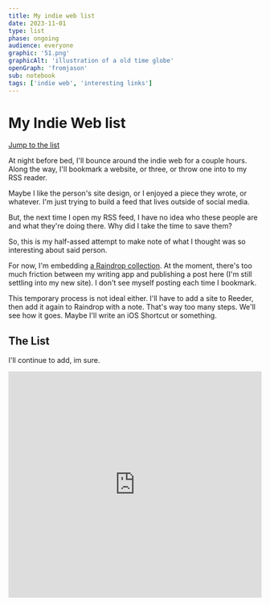 ```yaml
---
title: My indie web list
date: 2023-11-01
type: list
phase: ongoing
audience: everyone
graphic: '51.png'
graphicAlt: 'illustration of a old time globe'
openGraph: 'fromjason'
sub: notebook
tags: ['indie web', 'interesting links']
---
```

# My Indie Web list

[Jump to the list](#the-list)

At night before bed, I'll bounce around the indie web for a couple hours. Along the way, I'll bookmark a website, or three, or throw one into to my RSS reader. 

Maybe I like the person's site design, or I enjoyed a piece they wrote, or whatever. I'm just trying to build a feed that lives outside of social media. 

But, the next time I open my RSS feed, I have no idea who these people are and what they're doing there. Why did I take the time to save them?

So, this is my half-assed attempt to make note of what I thought was so interesting about said person.

For now, I'm embedding [a Raindrop collection](https://raindrop.io/JayVee/indie-web-38881876). At the moment, there's too much friction between my writing app and publishing a post here (I'm still settling into my new site). I don't see myself posting each time I bookmark. 

This temporary process is not ideal either. I'll have to add a site to Reeder, then add it again to Raindrop with a note. That's way too many steps. We'll see how it goes. Maybe I'll write an iOS Shortcut or something. 

## The List
I'll continue to add, im sure. 

<iframe style="border: 0; width: 100%; height: 450px;" allowfullscreen frameborder="0" src="https://raindrop.io/JayVee/indie-web-38881876/embed/hide=header&sort=-created"></iframe>
